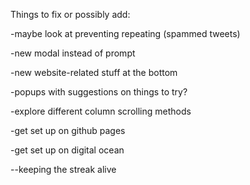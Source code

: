 Things to fix or possibly add:

-maybe look at preventing repeating (spammed tweets)

-new modal instead of prompt

-new website-related stuff at the bottom

-popups with suggestions on things to try?

-explore different column scrolling methods

-get set up on github pages

-get set up on digital ocean

--keeping the streak alive
